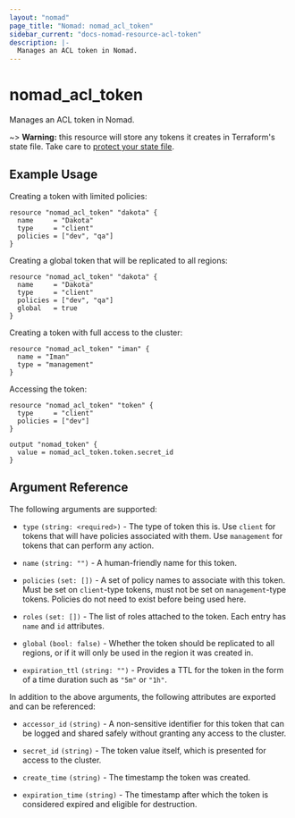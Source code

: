 ```yaml
---
layout: "nomad"
page_title: "Nomad: nomad_acl_token"
sidebar_current: "docs-nomad-resource-acl-token"
description: |-
  Manages an ACL token in Nomad.
---
```


# nomad_acl_token

Manages an ACL token in Nomad.

~> **Warning:** this resource will store any tokens it creates in
  Terraform's state file. Take care to
  [protect your state file](/docs/state/sensitive-data.html).

## Example Usage

Creating a token with limited policies:

```hcl
resource "nomad_acl_token" "dakota" {
  name     = "Dakota"
  type     = "client"
  policies = ["dev", "qa"]
}
```

Creating a global token that will be replicated to all regions:

```hcl
resource "nomad_acl_token" "dakota" {
  name     = "Dakota"
  type     = "client"
  policies = ["dev", "qa"]
  global   = true
}
```

Creating a token with full access to the cluster:

```hcl
resource "nomad_acl_token" "iman" {
  name = "Iman"
  type = "management"
}
```

Accessing the token:

```hcl
resource "nomad_acl_token" "token" {
  type     = "client"
  policies = ["dev"]
}

output "nomad_token" {
  value = nomad_acl_token.token.secret_id
}
```

## Argument Reference

The following arguments are supported:

- `type` `(string: <required>)` - The type of token this is. Use `client`
  for tokens that will have policies associated with them. Use `management`
  for tokens that can perform any action.

- `name` `(string: "")` - A human-friendly name for this token.

- `policies` `(set: [])` - A set of policy names to associate with this
  token. Must be set on `client`-type tokens, must not be set on
  `management`-type tokens. Policies do not need to exist before being
  used here.

- `roles` `(set: [])` - The list of roles attached to the token. Each entry has
  `name` and `id` attributes.

- `global` `(bool: false)` - Whether the token should be replicated to all
  regions, or if it will only be used in the region it was created in.

- `expiration_ttl` `(string: "")` - Provides a TTL for the token in the form of
  a time duration such as `"5m"` or `"1h"`.

In addition to the above arguments, the following attributes are exported and
can be referenced:

- `accessor_id` `(string)` - A non-sensitive identifier for this token that
  can be logged and shared safely without granting any access to the cluster.

- `secret_id` `(string)` - The token value itself, which is presented for
  access to the cluster.

- `create_time` `(string)` - The timestamp the token was created.

- `expiration_time` `(string)` - The timestamp after which the token is
  considered expired and eligible for destruction.
